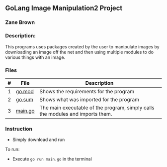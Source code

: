 ## GoLang Image Manipulation2 Project
### Zane Brown
### Description:

This programs uses packages created by the user to manipulate images 
by downloading an image off the net and then using multiple modules to do various things with an image.

### Files

|   #   | File           | Description                                                                                                     |
| :---: | -------------- | --------------------------------------------------------------------------------------------------------------- |
|   1   | [go.mod](https://github.com/ZZaner67/CMPS-4143/blob/main/Assignments/P03/img_manipulator/go.mod)         | Shows the requirements for the program                                                                          |
|   2   | [go.sum](https://github.com/ZZaner67/CMPS-4143/blob/main/Assignments/P03/img_manipulator/go.sum)         | Shows what was imported for the program                                                                         |
|   3   | [main.go](https://github.com/ZZaner67/CMPS-4143/blob/main/Assignments/P03/img_manipulator/main.go)        | The main executable of the program, simply calls the modules and imports them. |



### Instruction

- Simply download and run

To run:
- Execute `go run main.go` in the terminal

